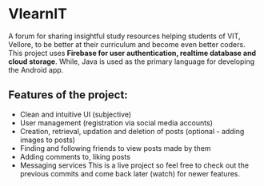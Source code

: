 # VlearnIT
A forum for sharing insightful study resources helping students of VIT, Vellore, to be better at their curriculum and become even better coders. This project uses **Firebase for user authentication, realtime database and cloud storage**. While, Java is used as the primary language for developing the Android app.
## Features of the project:
- Clean and intuitive UI (subjective)
- User management (registration via social media accounts)
- Creation, retrieval, updation and deletion of posts (optional - adding images to posts)
- Finding and following friends to view posts made by them
- Adding comments to, liking posts
- Messaging services 
This is a live project so feel free to check out the previous commits and come back later (watch) for newer features.
